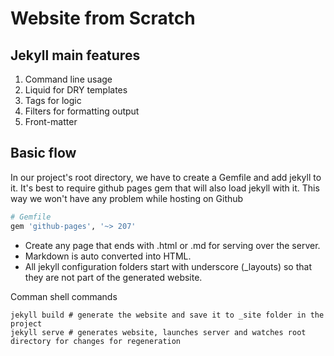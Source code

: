 # Website from Scratch
## Jekyll main features
1. Command line usage
2. Liquid for DRY templates
3. Tags for logic
4. Filters for formatting output
5. Front-matter

## Basic flow
In our project's root directory, we have to create a Gemfile and add jekyll to it. It's best to require github pages gem that will also load jekyll with it. This way we won't have any problem while hosting on Github

```ruby
# Gemfile
gem 'github-pages', '~> 207'
```

- Create any page that ends with .html or .md for serving over the server.
- Markdown is auto converted into HTML.
- All jekyll configuration folders start with underscore (_layouts) so that they are not part of the generated website.

Comman shell commands

```shell
jekyll build # generate the website and save it to _site folder in the project
jekyll serve # generates website, launches server and watches root directory for changes for regeneration
```
